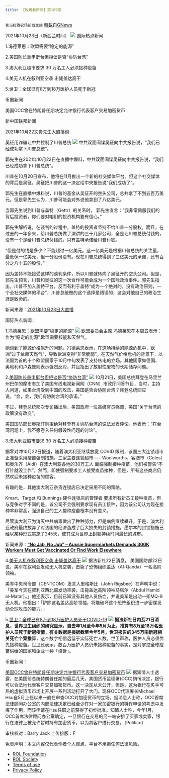 ```yaml
---
title: 【玫瑰看新闻】第189期
---
```

`喜马拉雅农场新西兰站` [轉載自GNews](https://gnews.org/zh-hans/1628453/)

2021年10月23日（新西兰时间）
![](https://assets.gnews.org/wp-content/uploads/2021/10/PHOTO-2021-10-30-13-10-21.jpg)
国际热点新闻

1.冯德莱恩：欧盟需要“稳定的能源”

2.美国防长重申挺台但拒谈是否“协防台湾”

3.澳大利亚超市要求 30 万名工人必须接种疫苗

4.美无人机在叙利亚空袭 击毙盖达高干

5.世卫：全球已有8万到18万医护人员死于新冠

币圈新闻

美国OCC曾在特朗普任期决定允许银行代表客户交易加密货币

新中国联邦新闻

2021年10月22文贵先生大直播谈

吴征用诈骗让中共控制了川普总统
![](https://assets.gnews.org/wp-content/uploads/2021/10/图片-1-14.jpg)
中共双面间谍吴征向中共报告说，“我们已经成功拿下川普总统”。

郭先生在2021年10月22日在直播中爆料，中共双面间谍吴征向中共报告说，“我们已经成功拿下川普总统”。

川普在10月20日宣布，他将在11月推出一个新的社交媒体平台。但这个社交媒体的背后是吴征。吴征把川普的这一决定给中央报告说“我们成功了”。

郭先生在直播中爆料说，川普的基金从吴征开的空头公司，总共拿了不到五百万美元。但是郭先生认为，川普可能会对外说他拿到了八亿美元。

当郭先生说到川普与盖特（Gettr）的关系时， 郭先生直言：“我非常佩服我们的背后投资者，你们要对咱们的投资机构要有信心。”

郭先生解析说，在谈判的过程中，盖特的投资者坚持不给川普一分股权。而且，在过去的一年多来，给川普总统做了演讲的三十几家公司，全是让川普总统付钱的，没有一个是给川普总统付钱的，只有盖特承诺给川普付钱。

“但是付的钱是多少？不能超过一亿美元。这一亿美元是根据川普总统的关注量，最低保一亿美元，但一分股份没有。现在川普总统得到了三亿美元的承诺，还有百分之八十五的股份，”

因为盖特不能接受这样的谈判条件，所以川普就转向了吴征开的空头公司。但是，郭先生预言，川普和吴征的这一次合作可能会成为一个国际政治事件。郭先生指出，川普不加入盖特平台，反而有利于盖特“成为一个绝对的，没有政治原则，一个全社交媒体的平台”，川普总统做的这个选择是错误的，这会对他自己的政治生涯是致命的。

新闻来源：[2021年10月23日大直播](https://www.gtv.org/video/id=6172b02683e948708d05c1b9)

国际热点新闻：

1.[冯德莱恩：欧盟需要“稳定的能源”](https://www.rfi.fr/cn/%E6%AC%A7%E6%B4%B2/20211022-%E5%86%AF%E5%BE%B7%E8%8E%B1%E6%81%A9-%E6%AC%A7%E7%9B%9F%E9%9C%80%E8%A6%81-%E7%A8%B3%E5%AE%9A%E7%9A%84%E8%83%BD%E6%BA%90)
![](https://assets.gnews.org/wp-content/uploads/2021/10/图片-2-6.jpg)
欧盟委员会主席·冯德莱恩在本周五表示：作为“稳定的能源”,欧盟需要核能和天然气。

她谈到了能源价格飙升的问题。冯德莱恩表示，在这场持续的能源危机中，欧洲“过于依赖天然气”，导致欧洲变得“非常脆弱”。在天然气价格危机的背景下，以法国为首的十个欧盟国家于10月中旬发表了支持核电的立场。其他国家如德国、奥地利和卢森堡则表示强烈反对，并且指出了放射性废物的长期储存问题。

2.[美国防长重申挺台但拒谈是否“协防台湾”](https://www.rfi.fr/cn/%E4%B8%AD%E5%9B%BD/20211022-%E7%BE%8E%E5%9B%BD%E9%98%B2%E9%95%BF%E9%87%8D%E7%94%B3%E6%8C%BA%E5%8F%B0%E4%BD%86%E6%8B%92%E8%B0%88%E6%98%AF%E5%90%A6-%E5%8D%8F%E9%98%B2%E5%8F%B0%E6%B9%BE)
![](https://assets.gnews.org/wp-content/uploads/2021/10/图片-3-4.jpg)
10月21日，美国总统拜登在马里兰州巴尔的摩市参加了美国有线电视新闻网（CNN）市政厅问答节目，当时，主持人问道，如果台湾受到中国的攻击，美国是否会协防台湾？拜登总统回应说，“会，会，我们有协防台湾的承诺。”

不过，拜登总统那次专访播出后，美国政府一位高级官员强调，美国“关于台湾的政策没有改变”。

美国国防部长奥斯汀则拒绝对拜登有关协防台湾的说法发表评论。他表示：“在台湾问题上，我不愿卷入任何假设性问题的讨论”。

3.澳大利亚超市要求 30 万名工人必须接种疫苗

据零对冲10月22日报道，随着澳大利亚继续放宽 COVID 限制，该国三大连锁超市正准备采用疫苗强制措施。三家主要连锁超市——Woolworths，客澳市（Coles）和奥乐齐（Aldi）在澳大利亚各地的30万工人 面临强制接种疫苗，他们被警告“不打针就没工作”。然而，即使强制要求工人接受疫苗接种，但是，所有这些商店仍然欢迎未接种疫苗的顾客。

有趣的是，其他澳大利亚杂货连锁店已决定采用不同的策略。

Kmart、Target 和 Bunnings 硬件连锁店的管理者 要求所有新员工接种疫苗，但与竞争对手不同的是，该公司不会强制要求现有员工接种，因为该公司认为现在接种率非常高，强迫自己的工人接种疫苗根本没有意义。

尽管澳大利亚为消灭中共病毒做出了种种努力，但是病例继续攀升，于是，澳大利亚政府最终放弃了对该国的经济造成了巨大损失的封锁措施。墨尔本的封锁措施已经以某种形式实施了245天，使其成为世界上封锁持续时间最长的城市。

新闻来源：[**“No Jab, No Job” – Aussie Supermarkets Demands 300K Workers Must Get Vaccinated Or Find Work Elsewhere**](https://www.zerohedge.com/covid-19/no-jab-no-job-aussie-supermarkets-demands-300k-workers-must-get-vaccinated-or-find-work)

4.[美无人机在叙利亚空袭 击毙盖达高干](https://www.swissinfo.ch/chi/afp/%E7%BE%8E%E6%97%A0%E4%BA%BA%E6%9C%BA%E5%9C%A8%E5%8F%99%E5%88%A9%E4%BA%9A%E7%A9%BA%E8%A2%AD-%E5%87%BB%E6%AF%99%E7%9B%96%E8%BE%BE%E9%AB%98%E5%B9%B2/47051592)
![](https://assets.gnews.org/wp-content/uploads/2021/10/图片-4-3.jpg)
据法新社22日消息， 美国国防部22日说，美军在叙利亚发动无人机空袭，击毙了恐怖组织盖达（Al-Qaeda）一名高阶领袖。

美军中央司令部（CENTCOM）发言人里格斯比（John Rigsbee）在声明中说：「美军今天在叙利亚西北部发动空袭，击毙盖达高阶领袖马塔尔（Abdul Hamid al-Matar）。」他还表示，目前已知没有其他人员伤亡，并说美军是出动一架MQ-9无人机。他指出：「铲除这名盖达高阶领袖，将能破坏这个恐怖组织进一步密谋发动全球攻击的能力。」

5.[世卫：全球已有8万到18万医护人员死于COVID-19](https://www.swissinfo.ch/chi/afp/%E4%B8%96%E5%8D%AB-%E5%85%A8%E7%90%838%E4%B8%87%E5%88%B018%E4%B8%87%E5%8C%BB%E6%8A%A4%E4%BA%BA%E5%91%98%E6%AD%BB%E4%BA%8Ecovid-19/47050534)
![](https://assets.gnews.org/wp-content/uploads/2021/10/图片-5-3.jpg)
**据法新社日内瓦21日消息，世界卫生组织的研究显示，自去年1月至今年5月为止，推算有8万至18万名医护人员死于新冠疫情，有关数据是根据截至今年5月，世卫报告的345万宗新冠相关死亡个案推**算，这个数字相信远低于实际死亡人数。世卫声称，医护人员必须优先接种疫苗。世卫还表示，数百万医护人员仍未接种疫苗的事实，是对掌控全球疫苗供给的国家和企业一种「控诉」。

币圈新闻：

[美国OCC曾在特朗普任期决定允许银行代表客户交易加密货币](https://www.cnbeta.com/articles/tech/1192889.htm)
![](https://assets.gnews.org/wp-content/uploads/2021/10/图片-6-1.jpg)
据知情人士透露，在美国前总统特朗普任期的最后几天，美国货币监理署(OCC)悄悄决定，银行可以合法地代表客户交易加密货币。这一决定从未公开，但是，这为银行在炙手可热的虚拟货币市场上开展一系列活动打开了大门。现任OCC代理署长Michael Hsu自5月上任以来一直在审查OCC对加密货币的立场。据消息人士称，OCC首席法律顾问办公室的内部法律决定已经至少在对一家加密银行的特许申请的考虑中发挥了作用，而该申请在Hsu任职之前获得了初步批准。知情人士称，今年1月，OCC首席法律顾问办公室确定，一旦银行在交易的另一端安排了买家或卖家，银行在法律上被允许暂时持有加密货币，以为其客户进行交易。（Politico）



审核校对：Barry Jack
上传排版：F



 

免责声明：本文内容仅代表作者个人观点，平台不承担任何法律风险。

- [ROL Foundation](https://rolfoundation.org/)
- [ROL Society](https://rolsociety.org/)
- [Terms of use](https://gnews.org/terms-of-use-3/)
- [Privacy Policy](https://gnews.org/privacy-policy/)
